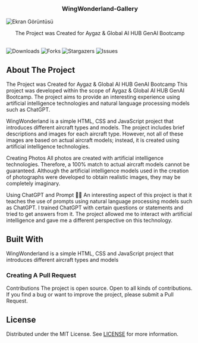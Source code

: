 <br/>
<p align="center">
  <h3 align="center">WingWonderland-Gallery</h3>

  <img src="C:\Users\kadir\Downloads\Screenshot 2024-03-28 232752.png" alt="Ekran Görüntüsü">

  <p align="center">
    The Project was Created for Aygaz & Global AI HUB GenAI Bootcamp
    <br/>
    <br/>
  </p>
</p>

![Downloads](https://img.shields.io/github/downloads/kadirbrkm/WingWonderland-Gallery/total) ![Forks](https://img.shields.io/github/forks/kadirbrkm/WingWonderland-Gallery?style=social) ![Stargazers](https://img.shields.io/github/stars/kadirbrkm/WingWonderland-Gallery?style=social) ![Issues](https://img.shields.io/github/issues/kadirbrkm/WingWonderland-Gallery) 

## About The Project



The Project was Created for Aygaz & Global AI HUB GenAI Bootcamp
This project was developed within the scope of Aygaz & Global AI HUB GenAI Bootcamp. The project aims to provide an interesting experience using artificial intelligence technologies and natural language processing models such as ChatGPT.

WingWonderland is a simple HTML, CSS and JavaScript project that introduces different aircraft types and models. The project includes brief descriptions and images for each aircraft type. However, not all of these images are based on actual aircraft models; instead, it is created using artificial intelligence technologies.

Creating Photos
All photos are created with artificial intelligence technologies. Therefore, a 100% match to actual aircraft models cannot be guaranteed. Although the artificial intelligence models used in the creation of photographs were developed to obtain realistic images, they may be completely imaginary.

Using ChatGPT and Prompt 🤖🤖
An interesting aspect of this project is that it teaches the use of prompts using natural language processing models such as ChatGPT. I trained ChatGPT with certain questions or statements and tried to get answers from it. The project allowed me to interact with artificial intelligence and gave me a different perspective on this technology.


## Built With

WingWonderland is a simple HTML, CSS and JavaScript project that introduces different aircraft types and models


### Creating A Pull Request

Contributions
The project is open source. Open to all kinds of contributions. If you find a bug or want to improve the project, please submit a Pull Request.

## License

Distributed under the MIT License. See [LICENSE](https://github.com/kadirbrkm/WingWonderland-Gallery/blob/main/LICENSE.md) for more information.




